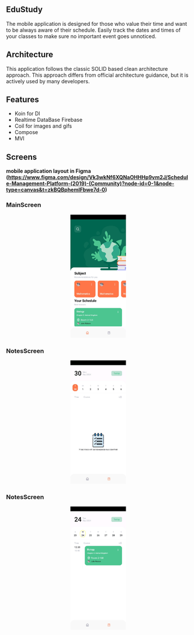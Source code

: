 ## EduStudy
The mobile application is designed for those who value their time and want to be always aware of their schedule. Easily track the dates and times of your classes to make sure no important event goes unnoticed. 
## Architecture
This application follows the classic SOLID based clean architecture approach. This approach differs from official architecture guidance, but it is actively used by many developers.
## Features
- Koin for DI
- Realtime DataBase Firebase 
- Coil for images and gifs
- Compose
- MVI 
## Screens 
**mobile application layout in Figma (https://www.figma.com/design/Vk3wkNf6XQNaOHHHp9vm2J/Schedule-Management-Platform-(2019)-(Community)?node-id=0-1&node-type=canvas&t=zkBQBphemIFbwe7d-0)**
### MainScreen 
<p align="center">
<img  src="./images_readme/MainScreen.jpg" width="30%">
</p>

### NotesScreen
<p align="center">
<img  src="./images_readme/NotesScreen.jpg" width="30%">
</p>

### NotesScreen
<p align="center">
<img  src="./images_readme/NotesScreen1.jpg" width="30%">
</p>
